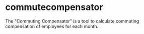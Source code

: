 # commutecompensator
The "Commuting Compensator" is a tool to calculate commuting compensation of employees for each month.

